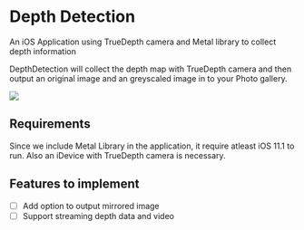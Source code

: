 # Depth Detection
An iOS Application using TrueDepth camera and Metal library to collect depth information

DepthDetection will collect the depth map with TrueDepth camera and then output an original image and an greyscaled image in to your Photo gallery.

![](https://github.com/Olament/DepthDetection/blob/master/imgs/flowchart.png)

## Requirements
Since we include Metal Library in the application, it require atleast iOS 11.1 to run. Also an iDevice with TrueDepth camera is necessary.

## Features to implement
- [ ] Add option to output mirrored image
- [ ] Support streaming depth data and video
